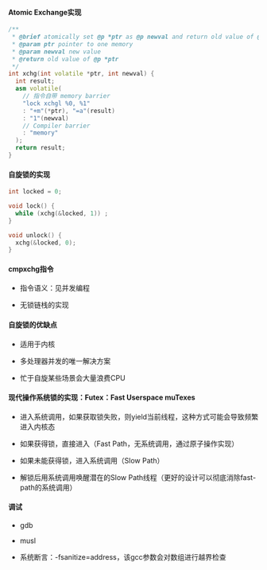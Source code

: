 #### Atomic Exchange实现

```cpp
/**
 * @brief atomically set @p *ptr as @p newval and return old value of @p *ptr
 * @param ptr pointer to one memory
 * @param newval new value
 * @return old value of @p *ptr 
 */
int xchg(int volatile *ptr, int newval) {
  int result;
  asm volatile(
    // 指令自带 memory barrier
    "lock xchgl %0, %1"
    : "+m"(*ptr), "=a"(result)
    : "1"(newval)
    // Compiler barrier
    : "memory"
  );
  return result;
}
```

#### 自旋锁的实现

```cpp
int locked = 0;

void lock() {
  while (xchg(&locked, 1)) ;
}

void unlock() {
  xchg(&locked, 0);
}
```

#### cmpxchg指令

- 指令语义：见并发编程

- 无锁链栈的实现

#### 自旋锁的优缺点

- 适用于内核

- 多处理器并发的唯一解决方案

- 忙于自旋某些场景会大量浪费CPU

#### 现代操作系统锁的实现：Futex：Fast Userspace muTexes

- 进入系统调用，如果获取锁失败，则yield当前线程，这种方式可能会导致频繁进入内核态

- 如果获得锁，直接进入（Fast Path，无系统调用，通过原子操作实现）

- 如果未能获得锁，进入系统调用（Slow Path）

- 解锁后用系统调用唤醒潜在的Slow Path线程（更好的设计可以彻底消除fast-path的系统调用）

#### 调试

- gdb

- musl

- 系统断言：-fsanitize=address，该gcc参数会对数组进行越界检查
